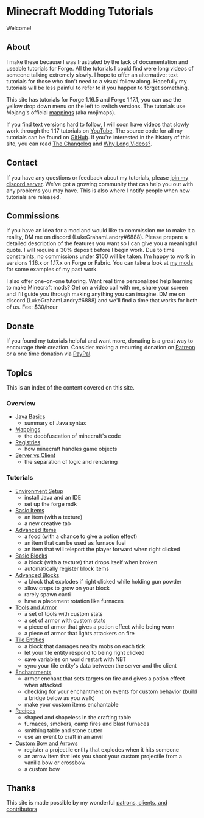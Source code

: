 # Minecraft Modding Tutorials

Welcome! 

## About

I make these because I was frustrated by the lack of documentation and useable tutorials for Forge. All the tutorials I could find were long videos of someone talking extremely slowly. I hope to offer an alternative: text tutorials for those who don't need to a visual follow along. Hopefully my tutorials will be less painful to refer to if you happen to forget something.

This site has tutorials for Forge 1.16.5 and Forge 1.17.1, you can use the yellow drop down menu on the left to switch versions. The tutorials use Mojang's official [mappings](mappings) (aka mojimaps). 

If you find text versions hard to follow, I will soon have videos that slowly work through the 1.17 tutorials on [YouTube](https://www.youtube.com/channel/UC8gYhA5SkhI1tajZ5JF2pbQ/). The source code for all my tutorials can be found on [GitHub](https://github.com/LukeGrahamLandry/modding-tutorials). If you're interested in the history of this site, you can read [The Changelog](changelog) and [Why Long Videos?](why-long-video).

## Contact

If you have any questions or feedback about my tutorials, please [join my discord server](https://discord.com/invite/VbZVnRd). We've got a growing community that can help you out with any problems you may have. This is also where I notify people when new tutorials are released. 

## Commissions 

If you have an idea for a mod and would like to commission me to make it a reality, DM me on discord (LukeGrahamLandry#6888). Please prepare a detailed description of the features you want so I can give you a meaningful quote. I will require a 30% deposit before I begin work. Due to time constraints, no commissions under $100 will be taken. I'm happy to work in versions 1.16.x or 1.17.x on Forge or Fabric. You can take a look at [my mods](my-mods) for some examples of my past work. 

I also offer one-on-one tutoring. Want real time personalized help learning to make Minecraft mods? 
Get on a video call with me, share your screen and I'll guide you through making anything you can imagine. 
DM me on discord (LukeGrahamLandry#6888) and we'll find a time that works for both of us. Fee: $30/hour

## Donate 

If you found my tutorials helpful and want more, donating is a great way to encourage their creation. Consider making a recurring donation on [Patreon](https://www.patreon.com/LukeGrahamLandry) or a one time donation via [PayPal](https://www.paypal.me/LukeGrahamLandry).

## Topics 

This is an index of the content covered on this site.

### Overview
- [Java Basics](java-basics)
    - summary of Java syntax 
- [Mappings](mappings)
    - the deobfuscation of minecraft's code
- [Registries](registries)
    - how minecraft handles game objects
- [Server vs Client](sides)
    - the separation of logic and rendering

### Tutorials 
- [Environment Setup](environment-setup)
    - install Java and an IDE
    - set up the forge mdk
- [Basic Items](basic-items)
    - an item (with a texture)
    - a new creative tab
- [Advanced Items](advanced-items)
    - a food (with a chance to give a potion effect)
    - an item that can be used as furnace fuel
    - an item that will teleport the player forward when right clicked
- [Basic Blocks](basic-blocks)
    - a block (with a texture) that drops itself when broken
    - automatically register block items
- [Advanced Blocks](advanced-blocks)
    - a block that explodes if right clicked while holding gun powder
    - allow crops to grow on your block
    - rarely spawn cacti 
    - have a placement rotation like furnaces
- [Tools and Armor](tools-armor)
    - a set of tools with custom stats 
    - a set of armor with custom stats
    - a piece of armor that gives a potion effect while being worn
    - a piece of armor that lights attackers on fire 
- [Tile Entities](tile-entities)
    - a block that damages nearby mobs on each tick
    - let your tile entity respond to being right clicked
    - save variables on world restart with NBT
    - sync your tile entity's data between the server and the client
- [Enchantments](enchantments)
    - armor enchant that sets targets on fire and gives a potion effect when attacked
    - checking for your enchantment on events for custom behavior (build a bridge below as you walk)
    - make your custom items enchantable 
- [Recipes](recipes)
    - shaped and shapeless in the crafting table
    - furnaces, smokers, camp fires and blast furnaces
    - smithing table and stone cutter
    - use an event to craft in an anvil
- [Custom Bow and Arrows](bow-and-arrows)
    - register a projectile entity that explodes when it hits someone
    - an arrow item that lets you shoot your custom projectile from a vanilla bow or crossbow
    - a custom bow 

## Thanks

This site is made possible by my wonderful [patrons, clients, and contributors](credits)